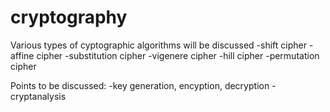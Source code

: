 # cryptography


Various types of cyptographic algorithms will be discussed
-shift cipher
-affine cipher
-substitution cipher
-vigenere cipher
-hill cipher
-permutation cipher

Points to be discussed:
-key generation, encyption, decryption
-cryptanalysis
